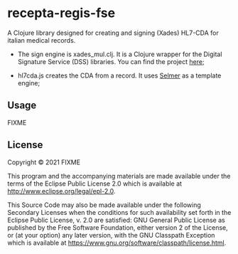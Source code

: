 # recepta-regis-fse

A Clojure library designed for creating and signing (Xades) HL7-CDA for italian medical records.

- The sign engine is xades_mul.clj. It is a Clojure wrapper for the Digital Signature Service (DSS) libraries. You can find the project [here](https://github.com/esig/dss);

- hl7cda.js creates the CDA from a record. It uses [Selmer](https://github.com/yogthos/Selmer) as a template engine;
## Usage

FIXME

## License

Copyright © 2021 FIXME

This program and the accompanying materials are made available under the
terms of the Eclipse Public License 2.0 which is available at
http://www.eclipse.org/legal/epl-2.0.

This Source Code may also be made available under the following Secondary
Licenses when the conditions for such availability set forth in the Eclipse
Public License, v. 2.0 are satisfied: GNU General Public License as published by
the Free Software Foundation, either version 2 of the License, or (at your
option) any later version, with the GNU Classpath Exception which is available
at https://www.gnu.org/software/classpath/license.html.
